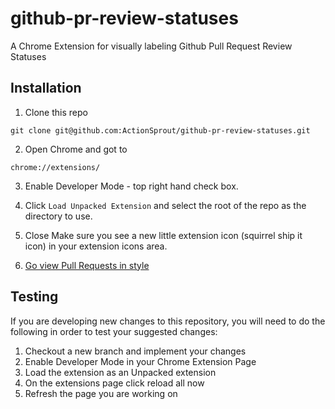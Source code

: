 # github-pr-review-statuses
A Chrome Extension for visually labeling Github Pull Request Review Statuses

## Installation

1. Clone this repo

  ```
  git clone git@github.com:ActionSprout/github-pr-review-statuses.git
  ```
2. Open Chrome and got to
  ```
  chrome://extensions/
  ```
3. Enable Developer Mode - top right hand check box.
4. Click `Load Unpacked Extension` and select the root of the repo as the directory to use.

5. Close Make sure you see a new little extension icon (squirrel ship it icon) in your extension icons area.

6. [Go view Pull Requests in style](https://github.com/pulls?q=is%3Aopen+is%3Apr+user%3AActionSprout)

## Testing

If you are developing new changes to this repository, you will need to do the following in order to test your suggested changes:

1. Checkout a new branch and implement your changes
1. Enable Developer Mode in your Chrome Extension Page
1. Load the extension as an Unpacked extension
1. On the extensions page click reload all now
1. Refresh the page you are working on
